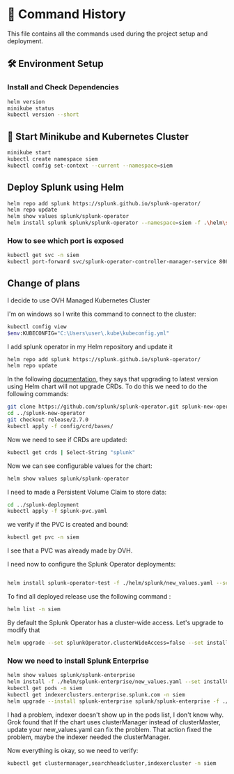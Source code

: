 # 📜 Command History  

This file contains all the commands used during the project setup and deployment.  

## 🛠 Environment Setup  
### Install and Check Dependencies  
```bash
helm version            
minikube status          
kubectl version --short   
```

## 🚀 Start Minikube and Kubernetes Cluster

```bash
minikube start
kubectl create namespace siem
kubectl config set-context --current --namespace=siem
```

## Deploy Splunk using Helm

```bash
helm repo add splunk https://splunk.github.io/splunk-operator/
helm repo update
helm show values splunk/splunk-operator
helm install splunk splunk/splunk-operator --namespace=siem -f .\helm\splunk\values.yaml
```

### How to see which port is exposed


```bash
kubectl get svc -n siem 
kubectl port-forward svc/splunk-operator-controller-manager-service 8088:80 -n siem
```

## Change of plans

I decide to use OVH Managed Kubernetes Cluster

I'm on windows so I write this command to connect to the cluster:

```bash
kubectl config view
$env:KUBECONFIG="C:\Users\user\.kube\kubeconfig.yml"
```

I add splunk operator in my Helm repository and update it

```bash
helm repo add splunk https://splunk.github.io/splunk-operator/
helm repo update
```


In the following [documentation](https://splunk.github.io/splunk-operator/Helm.html), they says that upgrading to latest version using Helm chart will not upgrade CRDs. To do this we need to do the following commands:

```bash
git clone https://github.com/splunk/splunk-operator.git splunk-new-operator
cd ../splunk-new-operator
git checkout release/2.7.0
kubectl apply -f config/crd/bases/
```

Now we need to see if CRDs are updated:

```bash
kubectl get crds | Select-String "splunk"
```

Now we can see configurable values for the chart:

```bash
helm show values splunk/splunk-operator
```

I need to made a Persistent Volume Claim to store data:
```bash
cd ../splunk-deployment
kubectl apply -f splunk-pvc.yaml
```

we verify if the PVC is created and bound:
```bash
kubectl get pvc -n siem
```
I see that a PVC was already made by OVH.

I need now to configure the Splunk Operator deployments:

```bash

helm install splunk-operator-test -f ./helm/splunk/new_values.yaml --set installCRDs=true splunk/splunk-operator -n siem
```


To find all deployed release use the following command : 

```bash
helm list -n siem
```

By default the Splunk Operator has a cluster-wide access. Let's upgrade to modify that


```bash
helm upgrade --set splunkOperator.clusterWideAccess=false --set installCRDs=true splunk-operator-test splunk/splunk-operator -n siem
```

### Now we need to install Splunk Enterprise


```bash
helm show values splunk/splunk-enterprise
helm install -f ./helm/splunk-enterprise/new_values.yaml --set installCRDs=true --set splunk-operator.enabled=false splunk-enterprise splunk/splunk-enterprise -n siem
kubectl get pods -n siem
kubectl get indexerclusters.enterprise.splunk.com -n siem
helm upgrade --install splunk-enterprise splunk/splunk-enterprise -f ./helm/splunk-enterprise/new_values.yaml --set installCRDs=true --set splunk-operator.enabled=false -n siem
```

I had a problem, indexer doesn't show up in the pods list, I don't know why. Grok found that If the chart uses clusterManager instead of clusterMaster, update your new_values.yaml can fix the problem. That action fixed the problem, maybe the indexer needed the clusterManager.


Now everything is okay, so we need to verify:

```bash
kubectl get clustermanager,searchheadcluster,indexercluster -n siem
```





